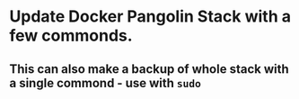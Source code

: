 # Update Docker Pangolin Stack with a few commonds.

## This can also make a backup of whole stack with a single commond - use with `sudo`

